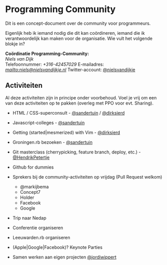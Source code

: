 # Programming Community

Dit is een concept-document over de community voor programmeurs.

Eigenlijk heb ik iemand nodig die dit kan coördineren, iemand die ik verantwoordelijk kan maken voor de organisatie.
Wie vult het volgende blokje in?

**Coördinatie Programming-Community:**  
*Niels van Dijk*  
Telefoonnummer: *+316-42457029*
E-mailadres: *<mailto:niels@nielsvandijkje.nl>* 
Twitter-account: [@nielsvandijkje][nielsvandijkje]

## Activiteiten

Al deze activiteiten zijn in principe onder voorbehoud.
Voel je vrij om een van deze activiteiten op te pakken (overleg met PPO voor evt. Sharing).

* HTML / CSS-superconsult - [@sandertuin][sandertuin] / [@dirksierd][dirksierd]
* Javascript-colleges - [@sandertuin][sandertuin]
* Getting (started|mesmerized) with Vim - [@dirksierd][dirksierd]
* Groningen.rb bezoeken - [@sandertuin][sandertuin]
* Git masterclass (cherrypicking, feature branch, deploy, etc.) - [@HendrikPetertje][hendrikpetertje]

* Github for dummies
* Sprekers bij de community-activiteiten op vrijdag (Pull Request welkom)
  * @markijbema
  * Concept7
  * Holder
  * Facebook
  * Google
* Trip naar Nedap
* Conferentie organiseren
* Leeuwarden.rb organiseren
* (Apple|Google|Facebook)? Keynote Parties
* Samen werken aan eigen projecten [@jordiwippert][jordiwippert]

[jordiwippert]: https://twitter.com/Jordi94NL
[sandertuin]: https://twitter.com/sandertuin
[dirksierd]: https://twitter.com/dirksierd
[hendrikpetertje]: https://twitter.com/hendrikpetertje
[nielsvandijkje]: https://twitter.com/nielsvandijkje
